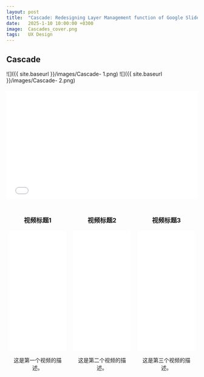 ```yaml
---
layout: post
title:  "Cascade: Redesigning Layer Management function of Google Slides"
date:   2025-1-10 10:00:00 +0300
image:  Cascades_cover.png
tags:   UX Design
---
```

## Cascade 

![]({{ site.baseurl }}/images/Cascade- 1.png)
![]({{ site.baseurl }}/images/Cascade- 2.png)

 <!-- 总介绍 -->
<div style="position: relative; padding-bottom: 56.25%; height: 0; overflow: hidden; max-width: 100%; width: 100%; margin: 20px 0;">
  <iframe src="//player.bilibili.com/player.html?isOutside=true&aid=114213599123594&bvid=BV126ozYMEhc&cid=29036448606&p=1&high_quality=1" 
          style="position: absolute; top: 0; left: 0; width: 100%; height: 100%;" 
          frameborder="0" 
          scrolling="no" 
          allowfullscreen="true">
  </iframe>
</div>


<style>
  .video-container {
    display: flex;
    flex-wrap: wrap;
    justify-content: space-around;
    gap: 5px; /* 视频间距 */
  }

  .video-item {
    width: 30%;
    text-align: center;
    margin-bottom: 20px;
  }

  @media (max-width: 768px) {
    .video-item {
      width: 100%; 
    }
  }
</style>

<div class="video-container">
  <!-- 第一个视频 -->
  <div class="video-item">
    <h3>视频标题1</h3>
    <iframe width="100%" height="315" src="//player.bilibili.com/player.html?isOutside=true&aid=114213682944438&bvid=BV1zVozYdEJT&cid=29036576982&p=1&autoplay=1" 
            frameborder="0" allow="accelerometer; autoplay; clipboard-write; encrypted-media; 
            gyroscope; picture-in-picture" allowfullscreen></iframe>
    <p>这是第一个视频的描述。</p>
  </div>

  <!-- 第二个视频 -->
  <div class="video-item">
    <h3>视频标题2</h3>
    <iframe width="100%" height="315" src="//player.bilibili.com/player.html?isOutside=true&aid=114213682944937&bvid=BV1zVozYdEbw&cid=29036448546&p=1&autoplay=1" 
            frameborder="0" allow="accelerometer; autoplay; clipboard-write; encrypted-media; 
            gyroscope; picture-in-picture" allowfullscreen></iframe>
    <p>这是第二个视频的描述。</p>
  </div>

  <!-- 第三个视频 -->
  <div class="video-item">
    <h3>视频标题3</h3>
    <iframe width="100%" height="315" src="//player.bilibili.com/player.html?isOutside=true&aid=114213682945438&bvid=BV1zVozYdEF2&cid=29036448555&p=1&autoplay=1" 
            frameborder="0" allow="accelerometer; autoplay; clipboard-write; encrypted-media; 
            gyroscope; picture-in-picture" allowfullscreen></iframe>
    <p>这是第三个视频的描述。</p>
  </div>
</div>


